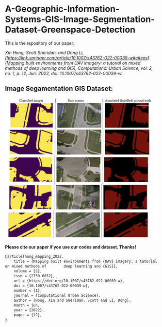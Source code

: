 # A-Geographic-Information-Systems-GIS-Image-Segmentation-Dataset-Greenspace-Detection

This is the repository of our paper:

*Xin Hong, Scott Sheridan, and Dong Li, [https://link.springer.com/article/10.1007/s43762-022-00039-w#citeas](Mapping built environments from UAV imagery: a tutorial on mixed methods of deep learning and GIS), Computational Urban Science, vol. 2, no. 1, p. 12, Jun. 2022, doi: 10.1007/s43762-022-00039-w.*

## Image Segamentation GIS Dataset:

![](/figure/figure.png) 















**Please cite our paper if you use our codes and dataset. Thanks!**

```
@article{hong_mapping_2022,
	title = {Mapping built environments from {UAV} imagery: a tutorial on mixed methods of 		  deep learning and {GIS}},
	volume = {2},
	issn = {2730-6852},
	url = {https://doi.org/10.1007/s43762-022-00039-w},
	doi = {10.1007/s43762-022-00039-w},
	number = {1},
	journal = {Computational Urban Science},
	author = {Hong, Xin and Sheridan, Scott and Li, Dong},
	month = jun,
	year = {2022},
	pages = {12},
}

```

